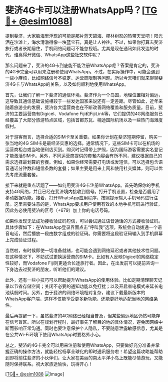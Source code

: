 # 斐济4G卡可以注册WhatsApp吗？[[TG💪+ @esim1088](https://t.me/s/esim1088)]

提到斐济，大家脑海里浮现的可能是那片蓝天碧海、椰林树影的热带天堂吧！阳光洒在沙滩上，海水清澈得像一块蓝宝石，真是让人神往。不过，如果你打算去斐济旅行或者长期居住，手机网络问题可不能忽视哦。尤其是现在通讯如此发达的时代，谁离得开微信、WhatsApp这些社交软件呢？

那么问题来了，斐济的4G卡到底能不能注册WhatsApp呢？答案是肯定的，斐济的4G卡完全可以用来注册和使用WhatsApp。不过，在实际操作中，可能会遇到一些小麻烦，比如网络信号不稳定、运营商限制等问题。所以今天咱们就来聊聊斐济4G卡与WhatsApp的关系，以及如何顺利地使用WhatsApp。

首先，让我们了解一下斐济的通信环境。斐济作为一个岛国，地理位置相对偏远，这导致其通信基础设施相较于一些发达国家来说还有一定差距。尽管如此，近年来随着旅游业的发展，斐济各大运营商也在不断改善网络覆盖和服务质量。目前，斐济的主要运营商有Digicel、Vodafone Fiji和FijiLink等，它们提供的4G网络服务已经覆盖了大部分旅游热点区域，包括首都苏瓦、楠迪国际机场以及一些热门海滩度假村。

对于游客而言，选择合适的SIM卡至关重要。如果你计划在斐济短期停留，购买一张当地的4G SIM卡是最经济实惠的选择。通常情况下，这些SIM卡可以在机场的运营商柜台或当地便利店买到。购买时记得带上护照，因为国际游客需要实名登记才能激活SIM卡。另外，不同运营商提供的套餐内容会有所不同，建议根据自己的需求选择最划算的套餐。例如，如果你经常需要打电话或发短信，可以选择包含语音通话分钟数和短信条数的套餐；如果主要是用来上网和使用社交媒体，则可以优先考虑流量套餐。

接下来就是重点话题了——如何用斐济4G卡注册WhatsApp。首先确保你的手机支持4G网络，并且已经在斐济境内接收到信号。打开手机设置，检查是否启用了移动数据功能。接着，打开WhatsApp应用程序，按照提示输入手机号码进行注册。这里需要注意的是，WhatsApp要求用户使用有效的本地手机号码进行验证，因此务必使用斐济的区号（+679）加上你的电话号码。

如果你发现无法成功接收验证码短信，可以尝试通过语音通话的方式接收验证码。具体步骤如下：在WhatsApp登录界面点击“呼叫我”选项，系统会自动拨通一个语音电话，然后播放一段由数字组成的验证码。你需要将这段验证码输入到手机屏幕上完成验证过程。

当然啦，有时候即使一切准备就绪，也可能会遇到网络延迟或者其他技术性问题。在这种情况下，不妨试试更换运营商的SIM卡。比如有人反映Digicel的网络稳定性较好，而Vodafone Fiji则更适合长途旅行者。因此，在出发前可以提前咨询一下身边去过斐济的朋友，听听他们的建议。

此外，还有一些小技巧可以帮助提升WhatsApp的使用体验。比如定期清理聊天记录以节省存储空间；关闭不必要的通知功能以免打扰；以及开启省电模式来延长电池续航时间。另外，由于斐济的网络环境相对复杂，建议下载最新版本的WhatsApp客户端，这样不仅能享受更多新功能，还能更好地适配当地的网络条件。

最后再提醒一下，虽然斐济的4G网络已经相当普及，但某些偏远地区仍然可能存在信号盲区。所以在规划行程时，最好事先了解目的地的具体情况，避免因网络中断而影响正常沟通。同时也要注意保护个人隐私，不要随意泄露敏感信息，尤其是在公共Wi-Fi环境下使用WhatsApp时要格外小心。

总之，斐济的4G卡完全可以用来注册和使用WhatsApp，只要做好充分准备并掌握正确的操作方法，就能轻松畅享全球化的即时通讯服务啦！希望这篇攻略能帮助到即将前往斐济的小伙伴们，让大家在美丽的南太平洋小岛上既能尽情游玩，又能随时保持联系。祝大家旅途愉快，玩得开心！

[[TG💪+ @esim1088](https://t.me/s/esim1088) ![Image](https://i.postimg.cc/4NQfJmqS/Snipaste-2025-05-13-00-14-12.png)]
